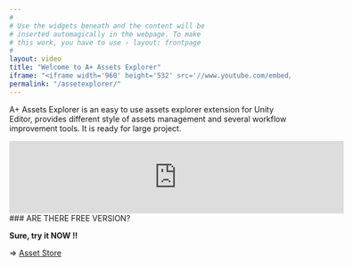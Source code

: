 ```yaml
---
#
# Use the widgets beneath and the content will be
# inserted automagically in the webpage. To make
# this work, you have to use › layout: frontpage
#
layout: video
title: "Welcome to A+ Assets Explorer"
iframe: "<iframe width='960' height='532' src='//www.youtube.com/embed/MBwcCTyqhnc' frameborder='0' allowfullscreen></iframe>"
permalink: "/assetexplorer/"
---
```


A+ Assets Explorer is an easy to use assets explorer extension for Unity Editor, provides different style of assets management and several workflow improvement tools. It is ready for large project.
<br>
<iframe src="https://api.assetstore.unity3d.com/affiliate/embed/package/57335/widget-wide?aid=1011lGoJ" style="width:600px; height:130px; border:0px;"></iframe>
<br>
### ARE THERE FREE VERSION?

__Sure, try it NOW !!__

=> [Asset Store](https://www.assetstore.unity3d.com/en/#!/content/68761)



